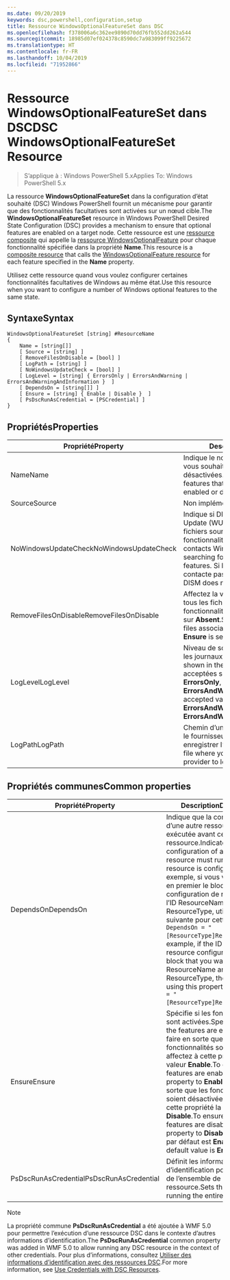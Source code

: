 ```yaml
---
ms.date: 09/20/2019
keywords: dsc,powershell,configuration,setup
title: Ressource WindowsOptionalFeatureSet dans DSC
ms.openlocfilehash: f378006a6c362ee9890d70dd76fb552dd262a544
ms.sourcegitcommit: 18985d07ef024378c8590dc7a983099ff9225672
ms.translationtype: HT
ms.contentlocale: fr-FR
ms.lasthandoff: 10/04/2019
ms.locfileid: "71952866"
---
```

# <a name="dsc-windowsoptionalfeatureset-resource"></a><span data-ttu-id="0a7f1-103">Ressource WindowsOptionalFeatureSet dans DSC</span><span class="sxs-lookup"><span data-stu-id="0a7f1-103">DSC WindowsOptionalFeatureSet Resource</span></span>

> <span data-ttu-id="0a7f1-104">S’applique à : Windows PowerShell 5.x</span><span class="sxs-lookup"><span data-stu-id="0a7f1-104">Applies To: Windows PowerShell 5.x</span></span>

<span data-ttu-id="0a7f1-105">La ressource **WindowsOptionalFeatureSet** dans la configuration d’état souhaité (DSC) Windows PowerShell fournit un mécanisme pour garantir que des fonctionnalités facultatives sont activées sur un nœud cible.</span><span class="sxs-lookup"><span data-stu-id="0a7f1-105">The **WindowsOptionalFeatureSet** resource in Windows PowerShell Desired State Configuration (DSC) provides a mechanism to ensure that optional features are enabled on a target node.</span></span> <span data-ttu-id="0a7f1-106">Cette ressource est une [ressource composite](../../../resources/authoringResourceComposite.md) qui appelle la [ressource WindowsOptionalFeature](windowsOptionalFeatureResource.md) pour chaque fonctionnalité spécifiée dans la propriété **Name**.</span><span class="sxs-lookup"><span data-stu-id="0a7f1-106">This resource is a [composite resource](../../../resources/authoringResourceComposite.md) that calls the [WindowsOptionalFeature resource](windowsOptionalFeatureResource.md) for each feature specified in the **Name** property.</span></span>

<span data-ttu-id="0a7f1-107">Utilisez cette ressource quand vous voulez configurer certaines fonctionnalités facultatives de Windows au même état.</span><span class="sxs-lookup"><span data-stu-id="0a7f1-107">Use this resource when you want to configure a number of Windows optional features to the same state.</span></span>

## <a name="syntax"></a><span data-ttu-id="0a7f1-108">Syntaxe</span><span class="sxs-lookup"><span data-stu-id="0a7f1-108">Syntax</span></span>

```Syntax
WindowsOptionalFeatureSet [string] #ResourceName
{
    Name = [string[]]
    [ Source = [string] ]
    [ RemoveFilesOnDisable = [bool] ]
    [ LogPath = [string] ]
    [ NoWindowsUpdateCheck = [bool] ]
    [ LogLevel = [string] { ErrorsOnly | ErrorsAndWarning | ErrorsAndWarningAndInformation }  ]
    [ DependsOn = [string[]] ]
    [ Ensure = [string] { Enable | Disable }  ]
    [ PsDscRunAsCredential = [PSCredential] ]
}
```

## <a name="properties"></a><span data-ttu-id="0a7f1-109">Propriétés</span><span class="sxs-lookup"><span data-stu-id="0a7f1-109">Properties</span></span>

|<span data-ttu-id="0a7f1-110">Propriété</span><span class="sxs-lookup"><span data-stu-id="0a7f1-110">Property</span></span> |<span data-ttu-id="0a7f1-111">Description</span><span class="sxs-lookup"><span data-stu-id="0a7f1-111">Description</span></span> |
|---|---|
|<span data-ttu-id="0a7f1-112">Name</span><span class="sxs-lookup"><span data-stu-id="0a7f1-112">Name</span></span> |<span data-ttu-id="0a7f1-113">Indique le nom des fonctionnalités que vous souhaitez voir activées ou désactivées.</span><span class="sxs-lookup"><span data-stu-id="0a7f1-113">Indicates the name of the features that you want to ensure are enabled or disabled.</span></span> |
|<span data-ttu-id="0a7f1-114">Source</span><span class="sxs-lookup"><span data-stu-id="0a7f1-114">Source</span></span> |<span data-ttu-id="0a7f1-115">Non implémentée.</span><span class="sxs-lookup"><span data-stu-id="0a7f1-115">Not implemented.</span></span> |
|<span data-ttu-id="0a7f1-116">NoWindowsUpdateCheck</span><span class="sxs-lookup"><span data-stu-id="0a7f1-116">NoWindowsUpdateCheck</span></span> |<span data-ttu-id="0a7f1-117">Indique si DISM contacte Windows Update (WU) lors de la recherche des fichiers sources pour activer les fonctionnalités.</span><span class="sxs-lookup"><span data-stu-id="0a7f1-117">Specifies whether DISM contacts Windows Update (WU) when searching for the source files to enable features.</span></span> <span data-ttu-id="0a7f1-118">Si la valeur est `$true`, DISM ne contacte pas Windows Update.</span><span class="sxs-lookup"><span data-stu-id="0a7f1-118">If `$true`, DISM does not contact WU.</span></span> |
|<span data-ttu-id="0a7f1-119">RemoveFilesOnDisable</span><span class="sxs-lookup"><span data-stu-id="0a7f1-119">RemoveFilesOnDisable</span></span> |<span data-ttu-id="0a7f1-120">Affectez la valeur `$true` pour supprimer tous les fichiers associés aux fonctionnalités quand **Ensure** est défini sur **Absent**.</span><span class="sxs-lookup"><span data-stu-id="0a7f1-120">Set to `$true` to remove all files associated with the features when **Ensure** is set to **Absent**.</span></span> |
|<span data-ttu-id="0a7f1-121">LogLevel</span><span class="sxs-lookup"><span data-stu-id="0a7f1-121">LogLevel</span></span> |<span data-ttu-id="0a7f1-122">Niveau de sortie maximal affiché dans les journaux.</span><span class="sxs-lookup"><span data-stu-id="0a7f1-122">The maximum output level shown in the logs.</span></span> <span data-ttu-id="0a7f1-123">Les valeurs acceptées sont les suivantes : **ErrorsOnly**, **ErrorsAndWarning** et **ErrorsAndWarningAndInformation**.</span><span class="sxs-lookup"><span data-stu-id="0a7f1-123">The accepted values are: **ErrorsOnly**, **ErrorsAndWarning**, and **ErrorsAndWarningAndInformation**.</span></span> |
|<span data-ttu-id="0a7f1-124">LogPath</span><span class="sxs-lookup"><span data-stu-id="0a7f1-124">LogPath</span></span> |<span data-ttu-id="0a7f1-125">Chemin d’un fichier journal dans lequel le fournisseur de ressources doit enregistrer l’opération.</span><span class="sxs-lookup"><span data-stu-id="0a7f1-125">The path to a log file where you want the resource provider to log the operation.</span></span> |

## <a name="common-properties"></a><span data-ttu-id="0a7f1-126">Propriétés communes</span><span class="sxs-lookup"><span data-stu-id="0a7f1-126">Common properties</span></span>

|<span data-ttu-id="0a7f1-127">Propriété</span><span class="sxs-lookup"><span data-stu-id="0a7f1-127">Property</span></span> |<span data-ttu-id="0a7f1-128">Description</span><span class="sxs-lookup"><span data-stu-id="0a7f1-128">Description</span></span> |
|---|---|
|<span data-ttu-id="0a7f1-129">DependsOn</span><span class="sxs-lookup"><span data-stu-id="0a7f1-129">DependsOn</span></span> |<span data-ttu-id="0a7f1-130">Indique que la configuration d’une autre ressource doit être exécutée avant celle de cette ressource.</span><span class="sxs-lookup"><span data-stu-id="0a7f1-130">Indicates that the configuration of another resource must run before this resource is configured.</span></span> <span data-ttu-id="0a7f1-131">Par exemple, si vous voulez exécuter en premier le bloc de script de configuration de ressource ayant l’ID ResourceName et le type ResourceType, utilisez la syntaxe suivante pour cette propriété : `DependsOn = "[ResourceType]ResourceName"`.</span><span class="sxs-lookup"><span data-stu-id="0a7f1-131">For example, if the ID of the resource configuration script block that you want to run first is ResourceName and its type is ResourceType, the syntax for using this property is `DependsOn = "[ResourceType]ResourceName"`.</span></span> |
|<span data-ttu-id="0a7f1-132">Ensure</span><span class="sxs-lookup"><span data-stu-id="0a7f1-132">Ensure</span></span> |<span data-ttu-id="0a7f1-133">Spécifie si les fonctionnalités sont activées.</span><span class="sxs-lookup"><span data-stu-id="0a7f1-133">Specifies whether the features are enabled.</span></span> <span data-ttu-id="0a7f1-134">Pour faire en sorte que les fonctionnalités soient activées, affectez à cette propriété la valeur **Enable**.</span><span class="sxs-lookup"><span data-stu-id="0a7f1-134">To ensure that the features are enabled, set this property to **Enable**.</span></span> <span data-ttu-id="0a7f1-135">Pour faire en sorte que les fonctionnalités soient désactivées, affectez à cette propriété la valeur **Disable**.</span><span class="sxs-lookup"><span data-stu-id="0a7f1-135">To ensure that the features are disabled, set the property to **Disable**.</span></span> <span data-ttu-id="0a7f1-136">La valeur par défaut est **Enable**.</span><span class="sxs-lookup"><span data-stu-id="0a7f1-136">The default value is **Enable**.</span></span> |
|<span data-ttu-id="0a7f1-137">PsDscRunAsCredential</span><span class="sxs-lookup"><span data-stu-id="0a7f1-137">PsDscRunAsCredential</span></span> |<span data-ttu-id="0a7f1-138">Définit les informations d’identification pour l’exécution de l’ensemble de la ressource.</span><span class="sxs-lookup"><span data-stu-id="0a7f1-138">Sets the credential for running the entire resource as.</span></span> |

> [!NOTE]
> <span data-ttu-id="0a7f1-139">La propriété commune **PsDscRunAsCredential** a été ajoutée à WMF 5.0 pour permettre l’exécution d’une ressource DSC dans le contexte d’autres informations d’identification.</span><span class="sxs-lookup"><span data-stu-id="0a7f1-139">The **PsDscRunAsCredential** common property was added in WMF 5.0 to allow running any DSC resource in the context of other credentials.</span></span> <span data-ttu-id="0a7f1-140">Pour plus d’informations, consultez [Utiliser des informations d’identification avec des ressources DSC](../../../configurations/runasuser.md).</span><span class="sxs-lookup"><span data-stu-id="0a7f1-140">For more information, see [Use Credentials with DSC Resources](../../../configurations/runasuser.md).</span></span>
